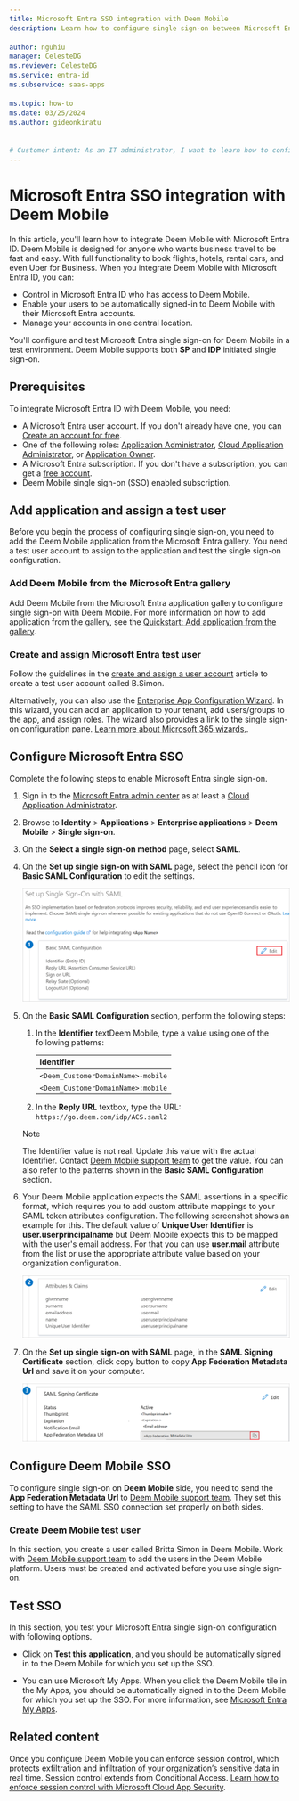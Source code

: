 ```yaml
---
title: Microsoft Entra SSO integration with Deem Mobile
description: Learn how to configure single sign-on between Microsoft Entra ID and Deem Mobile.

author: nguhiu
manager: CelesteDG
ms.reviewer: CelesteDG
ms.service: entra-id
ms.subservice: saas-apps

ms.topic: how-to
ms.date: 03/25/2024
ms.author: gideonkiratu


# Customer intent: As an IT administrator, I want to learn how to configure single sign-on between Microsoft Entra ID and Deem Mobile so that I can control who has access to Deem Mobile, enable automatic sign-in with Microsoft Entra accounts, and manage my accounts in one central location.
---
```


# Microsoft Entra SSO integration with Deem Mobile

In this article, you'll learn how to integrate Deem Mobile with Microsoft Entra ID. Deem Mobile is designed for anyone who wants business travel to be fast and easy.  With full functionality to book flights, hotels, rental cars, and even Uber for Business. When you integrate Deem Mobile with Microsoft Entra ID, you can:

* Control in Microsoft Entra ID who has access to Deem Mobile.
* Enable your users to be automatically signed-in to Deem Mobile with their Microsoft Entra accounts.
* Manage your accounts in one central location.

You'll configure and test Microsoft Entra single sign-on for Deem Mobile in a test environment. Deem Mobile supports both **SP** and **IDP** initiated single sign-on.

## Prerequisites

To integrate Microsoft Entra ID with Deem Mobile, you need:

* A Microsoft Entra user account. If you don't already have one, you can [Create an account for free](https://azure.microsoft.com/free/?WT.mc_id=A261C142F).
* One of the following roles: [Application Administrator](/entra/identity/role-based-access-control/permissions-reference#application-administrator), [Cloud Application Administrator](/entra/identity/role-based-access-control/permissions-reference#cloud-application-administrator), or [Application Owner](/entra/fundamentals/users-default-permissions#owned-enterprise-applications).
* A Microsoft Entra subscription. If you don't have a subscription, you can get a [free account](https://azure.microsoft.com/free/).
* Deem Mobile single sign-on (SSO) enabled subscription.

## Add application and assign a test user

Before you begin the process of configuring single sign-on, you need to add the Deem Mobile application from the Microsoft Entra gallery. You need a test user account to assign to the application and test the single sign-on configuration.

<a name='add-deem-mobile-from-the-azure-ad-gallery'></a>

### Add Deem Mobile from the Microsoft Entra gallery

Add Deem Mobile from the Microsoft Entra application gallery to configure single sign-on with Deem Mobile. For more information on how to add application from the gallery, see the [Quickstart: Add application from the gallery](~/identity/enterprise-apps/add-application-portal.md).

<a name='create-and-assign-azure-ad-test-user'></a>

### Create and assign Microsoft Entra test user

Follow the guidelines in the [create and assign a user account](~/identity/enterprise-apps/add-application-portal-assign-users.md) article to create a test user account called B.Simon.

Alternatively, you can also use the [Enterprise App Configuration Wizard](https://portal.office.com/AdminPortal/home?Q=Docs#/azureadappintegration). In this wizard, you can add an application to your tenant, add users/groups to the app, and assign roles. The wizard also provides a link to the single sign-on configuration pane. [Learn more about Microsoft 365 wizards.](/microsoft-365/admin/misc/azure-ad-setup-guides). 

<a name='configure-azure-ad-sso'></a>

## Configure Microsoft Entra SSO

Complete the following steps to enable Microsoft Entra single sign-on.

1. Sign in to the [Microsoft Entra admin center](https://entra.microsoft.com) as at least a [Cloud Application Administrator](~/identity/role-based-access-control/permissions-reference.md#cloud-application-administrator).
1. Browse to **Identity** > **Applications** > **Enterprise applications** > **Deem Mobile** > **Single sign-on**.
1. On the **Select a single sign-on method** page, select **SAML**.
1. On the **Set up single sign-on with SAML** page, select the pencil icon for **Basic SAML Configuration** to edit the settings.

   [ ![Screenshot shows how to edit Basic SAML Configuration.](common/edit-urls.png "Basic Configuration")](common/edit-urls.png#lightbox)

1. On the **Basic SAML Configuration** section, perform the following steps:
    
    1. In the **Identifier** textDeem Mobile, type a value using one of the following patterns:
        
        | **Identifier** |
        |------------|
        | `<Deem_CustomerDomainName>-mobile` |
        | `<Deem_CustomerDomainName>:mobile` |

    1. In the **Reply URL** textbox, type the URL:
    `https://go.deem.com/idp/ACS.saml2`

    > [!Note]
    >  The Identifier value is not real. Update this value with the actual Identifier. Contact [Deem Mobile support team](mailto:customer.success@deem.com) to get the value. You can also refer to the patterns shown in the **Basic SAML Configuration** section.

1. Your Deem Mobile application expects the SAML assertions in a specific format, which requires you to add custom attribute mappings to your SAML token attributes configuration. The following screenshot shows an example for this. The default value of **Unique User Identifier** is **user.userprincipalname** but Deem Mobile expects this to be mapped with the user's email address. For that you can use **user.mail** attribute from the list or use the appropriate attribute value based on your organization configuration.

	[ ![Screenshot shows the image of token attributes configuration.](common/default-attributes.png "Image")](common/default-attributes.png#lightbox)
    
1. On the **Set up single sign-on with SAML** page, in the **SAML Signing Certificate** section, click copy button to copy **App Federation Metadata Url** and save it on your computer.

    [ ![Screenshot shows the Certificate download link.](common/copy-metadataurl.png "Certificate")](common/copy-metadataurl.png#lightbox)

## Configure Deem Mobile SSO

To configure single sign-on on **Deem Mobile** side, you need to send the **App Federation Metadata Url** to [Deem Mobile support team](mailto:customer.success@deem.com). They set this setting to have the SAML SSO connection set properly on both sides.

### Create Deem Mobile test user

In this section, you create a user called Britta Simon in Deem Mobile. Work with [Deem Mobile support team](mailto:customer.success@deem.com) to add the users in the Deem Mobile platform. Users must be created and activated before you use single sign-on.

## Test SSO 

In this section, you test your Microsoft Entra single sign-on configuration with following options.

* Click on **Test this application**, and you should be automatically signed in to the Deem Mobile for which you set up the SSO.

* You can use Microsoft My Apps. When you click the Deem Mobile tile in the My Apps, you should be automatically signed in to the Deem Mobile for which you set up the SSO. For more information, see [Microsoft Entra My Apps](/azure/active-directory/manage-apps/end-user-experiences#azure-ad-my-apps).

## Related content

Once you configure Deem Mobile you can enforce session control, which protects exfiltration and infiltration of your organization’s sensitive data in real time. Session control extends from Conditional Access. [Learn how to enforce session control with Microsoft Cloud App Security](/cloud-app-security/proxy-deployment-aad).
